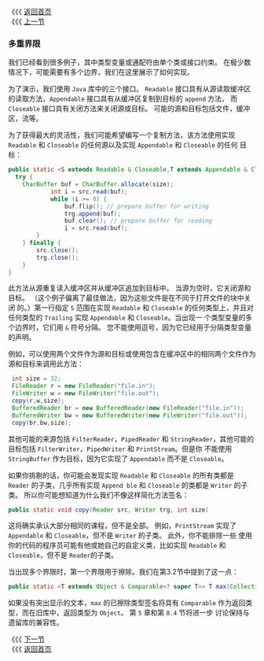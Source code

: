 《《《 [返回首页](../README.md)       <br/>
《《《 [上一节](05_Enumerated_Types.md)

### 多重界限

我们已经看到很多例子，其中类型变量或通配符由单个类或接口约束。 在极少数情况下，可能需要有多个边界，我们在这里展示了如何实现。

为了演示，我们使用 `Java` 库中的三个接口。 `Readable` 接口具有从源读取缓冲区的读取方法，`Appendable` 接口具有从缓冲区复制到目标的 `append` 方法，
而 `Closeable` 接口具有关闭方法来关闭源或目标。 可能的源和目标包括文件，缓冲区，流等。

为了获得最大的灵活性，我们可能希望编写一个复制方法，该方法使用实现 `Readable` 和 `Closeable` 的任何源以及实现 `Appendable` 和 `Closeable` 的任何
目标：

```java
public static <S extends Readable & Closeable,T extends Appendable & Closeable> void copy(S src, T trg, int size) throws IOException {
  try {
    CharBuffer buf = CharBuffer.allocate(size);
			int i = src.read(buf);
			while (i >= 0) {
				buf.flip(); // prepare buffer for writing
				trg.append(buf);
				buf.clear(); // prepare buffer for reading
				i = src.read(buf);
		}
	} finally {
		src.close();
		trg.close();
	}
}   
```

此方法从源重复读入缓冲区并从缓冲区追加到目标中。 当源为空时，它关闭源和目标。 （这个例子偏离了最佳做法，因为这些文件是在不同于打开文件的块中关闭
的。）第一行指定 `S` 范围在实现 `Readable` 和 `Closeable` 的任何类型上，并且对任何类型的 `Trailing` 实现 `Appendable` 和 `Closeable`。当出现一
个类型变量的多个边界时，它们用 `&` 符号分隔。 您不能使用逗号，因为它已经用于分隔类型变量的声明。

例如，可以使用两个文件作为源和目标或使用包含在缓冲区中的相同两个文件作为源和目标来调用此方法：

```java
 int size = 32;
 FileReader r = new FileReader("file.in");
 FileWriter w = new FileWriter("file.out");
 copy(r,w,size);
 BufferedReader br = new BufferedReader(new FileReader("file.in"));
 BufferedWriter bw = new BufferedWriter(new FileWriter("file.out"));
 copy(br,bw,size);
```

其他可能的来源包括 `FilterReader`，`PipedReader` 和 `StringReader`，其他可能的目标包括 `FilterWriter`，`PipedWriter` 和 `PrintStream`。但是你
不能使用 `StringBuffer` 作为目标，因为它实现了 `Appendable` 而不是 `Closeable`。

如果你挑剔的话，你可能会发现实现 `Readable` 和 `Closeable` 的所有类都是 `Reader` 的子类，几乎所有实现 `Append ble` 和 `Closeable` 的类都是 
`Writer` 的子类。 所以你可能想知道为什么我们不像这样简化方法签名：

```java
public static void copy(Reader src, Writer trg, int size)
```

这将确实承认大部分相同的课程，但不是全部。 例如，`PrintStream` 实现了 `Appendable` 和 `Closeable`，但不是 `Writer` 的子类。 此外，你不能排除一些
使用你的代码的程序员可能有他或她自己的自定义类，比如实现 `Readable` 和 `Closeable`，但不是 `Reader`的子类。

当出现多个界限时，第一个界限用于擦除。我们在第3.2节中提到了这一点：

```java
public static <T extends Object & Comparable<? super T>> T max(Collection<? extends T> coll)
```

如果没有突出显示的文本，`max` 的已擦除类型签名将具有 `Comparable` 作为返回类型，而在旧库中，返回类型为 `Object`。 第 `5` 章和第 `8.4` 节将进一步
讨论保持与遗留库的兼容性。

《《《 [下一节](07_Bridges.md)      <br/>
《《《 [返回首页](../README.md)
